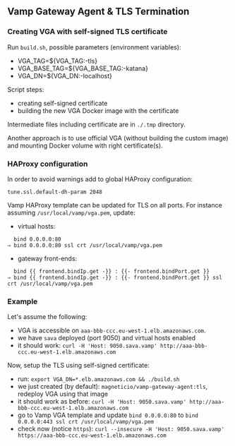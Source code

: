 ## Vamp Gateway Agent & TLS Termination

### Creating VGA with self-signed TLS certificate

Run `build.sh`, possible parameters (environment variables):

- VGA_TAG=${VGA_TAG:-tls}
- VGA_BASE_TAG=${VGA_BASE_TAG:-katana}
- VGA_DN=${VGA_DN:-localhost}

Script steps:

- creating self-signed certificate
- building the new VGA Docker image with the certificate

Intermediate files including certificate are in `./.tmp` directory.

Another approach is to use official VGA (without building the custom image) and mounting Docker volume with right certificate(s).

### HAProxy configuration

In order to avoid warnings add to global HAProxy configuration:
```
tune.ssl.default-dh-param 2048
```

Vamp HAProxy template can be updated for TLS on all ports.
For instance assuming `/usr/local/vamp/vga.pem`, update:

- virtual hosts: 
```
  bind 0.0.0.0:80
⇒ bind 0.0.0.0:80 ssl crt /usr/local/vamp/vga.pem
```

- gateway front-ends: 
```
  bind {{ frontend.bindIp.get -}} : {{- frontend.bindPort.get }}
⇒ bind {{ frontend.bindIp.get -}} : {{- frontend.bindPort.get }} ssl crt /usr/local/vamp/vga.pem
```

### Example

Let's assume the following:

- VGA is accessible on `aaa-bbb-ccc.eu-west-1.elb.amazonaws.com`.
- we have `sava` deployed (port 9050) and virtual hosts enabled
- it should work: `curl -H 'Host: 9050.sava.vamp' http://aaa-bbb-ccc.eu-west-1.elb.amazonaws.com`

Now, setup the TLS using self-signed certificate:

- run: `export VGA_DN=*.elb.amazonaws.com && ./build.sh`
- we just created (by default): `magneticio/vamp-gateway-agent:tls`, redeploy VGA using that image
- it should work as before: `curl -H 'Host: 9050.sava.vamp' http://aaa-bbb-ccc.eu-west-1.elb.amazonaws.com`
- go to Vamp VGA template and update `bind 0.0.0.0:80` to `bind 0.0.0.0:443 ssl crt /usr/local/vamp/vga.pem`
- check now (notice `https`): `curl --insecure -H 'Host: 9050.sava.vamp' https://aaa-bbb-ccc.eu-west-1.elb.amazonaws.com`
